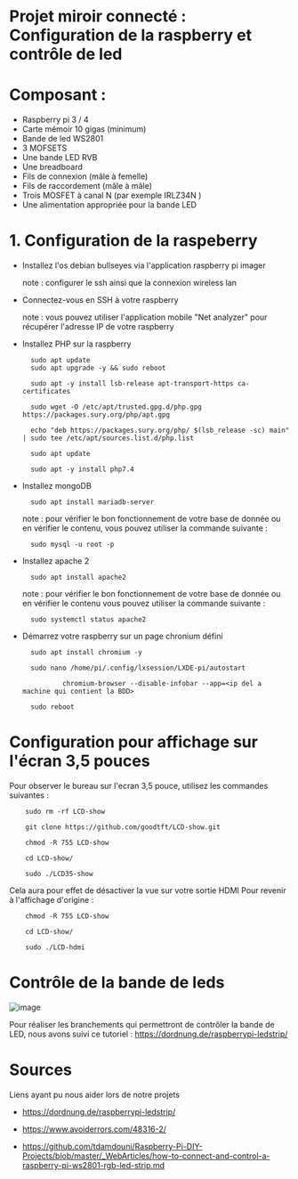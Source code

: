 # Projet miroir connecté : Configuration de la raspberry et contrôle de led

# Composant : 

- Raspberry pi 3 / 4
- Carte mémoir 10 gigas (minimum)
- Bande de led WS2801
- 3 MOFSETS
- Une bande LED RVB
- Une breadboard 
- Fils de connexion (mâle à femelle)
- Fils de raccordement (mâle à mâle)
- Trois MOSFET à canal N (par exemple IRLZ34N )
- Une alimentation appropriée pour la bande LED

# 1. Configuration de la raspeberry

- Installez l'os debian bullseyes via l'application raspberry pi imager
    
    note : configurer le ssh ainsi que la connexion wireless lan 

- Connectez-vous en SSH à votre raspberry

   note : vous pouvez utiliser l'application mobile "Net analyzer" pour récupérer l'adresse IP de votre raspberry 

- Installez PHP sur la raspberry
        
        sudo apt update
        sudo apt upgrade -y && sudo reboot

        sudo apt -y install lsb-release apt-transport-https ca-certificates 
        
        sudo wget -O /etc/apt/trusted.gpg.d/php.gpg https://packages.sury.org/php/apt.gpg

        echo "deb https://packages.sury.org/php/ $(lsb_release -sc) main" | sudo tee /etc/apt/sources.list.d/php.list

        sudo apt update

        sudo apt -y install php7.4

- Installez mongoDB

        sudo apt install mariadb-server

    note : pour vérifier le bon fonctionnement de votre base de donnée ou en vérifier le contenu, vous pouvez utiliser la commande suivante :

        sudo mysql -u root -p

- Installez apache 2 

        sudo apt install apache2

    note : pour vérifier le bon fonctionnement de votre base de donnée ou en vérifier le contenu vous pouvez utiliser la commande suivante :

        sudo systemctl status apache2    

- Démarrez votre raspberry sur un page chronium défini 

        sudo apt install chromium -y

        sudo nano /home/pi/.config/lxsession/LXDE-pi/autostart
        
                chromium-browser --disable-infobar --app=<ip del a machine qui contient la BDD>
        
        sudo reboot
# Configuration pour affichage sur l'écran 3,5 pouces



Pour observer le bureau sur l'ecran 3,5 pouce, utilisez les commandes suivantes :

        sudo rm -rf LCD-show

        git clone https://github.com/goodtft/LCD-show.git

        chmod -R 755 LCD-show

        cd LCD-show/

        sudo ./LCD35-show

Cela aura pour effet de désactiver la vue sur votre sortie HDMI
Pour revenir à l'affichage d'origine :

        chmod -R 755 LCD-show 

        cd LCD-show/ 

        sudo ./LCD-hdmi

# Contrôle de la bande de leds

![image](https://user-images.githubusercontent.com/104896709/175987535-306b83d7-0cef-4138-bc93-934bb8790a9a.png)

Pour réaliser les branchements qui permettront de contrôler la bande de LED, nous avons suivi ce tutoriel : https://dordnung.de/raspberrypi-ledstrip/

# Sources

Liens ayant pu nous aider lors de notre projets 

- https://dordnung.de/raspberrypi-ledstrip/

- https://www.avoiderrors.com/48316-2/

- https://github.com/tdamdouni/Raspberry-Pi-DIY-Projects/blob/master/_WebArticles/how-to-connect-and-control-a-raspberry-pi-ws2801-rgb-led-strip.md

